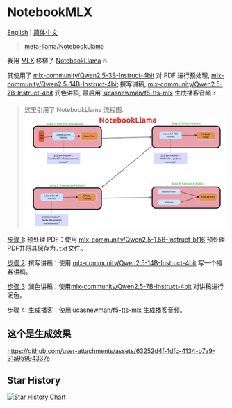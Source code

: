 # NotebookMLX

[English](../README.md) | [简体中文](./zh_CN/README.md)

> [meta-llama/NotebookLlama](https://github.com/meta-llama/llama-recipes/tree/main/recipes/quickstart/NotebookLlama)

我用 [MLX](https://github.com/ml-explore/mlx)
移植了 [NotebookLlama](https://github.com/meta-llama/llama-recipes/tree/main/recipes/quickstart/NotebookLlama) 🔥

其使用了 [mlx-community/Qwen2.5-3B-Instruct-4bit](https://huggingface.co/mlx-community/Qwen2.5-3B-Instruct-4bit) 对
PDF
进行预处理, [mlx-community/Qwen2.5-14B-Instruct-4bit](https://huggingface.co/mlx-community/Qwen2.5-14B-Instruct-4bit)
撰写讲稿, [mlx-community/Qwen2.5-7B-Instruct-4bit](https://huggingface.co/mlx-community/Qwen2.5-7B-Instruct-4bit) 润色讲稿,
最后用 [lucasnewman/f5-tts-mlx](https://huggingface.co/lucasnewman/f5-tts-mlx) 生成播客音频 ⚡

> 这里引用了 NotebookLlama 流程图.
> ![Outline.jpg](../resources/Outline.jpg)


[步骤 1](Step-1-PDF预处理.ipynb): 预处理
PDF：使用 [mlx-community/Qwen2.5-1.5B-Instruct-bf16](https://huggingface.co/mlx-community/Qwen2.5-1.5B-Instruct-4bit)
预处理PDF并将其保存为`.txt`文件。

[步骤 2](Step-2-撰写讲稿.ipynb):
撰写讲稿：使用 [mlx-community/Qwen2.5-14B-Instruct-4bit](https://huggingface.co/mlx-community/Qwen2.5-14B-Instruct-4bit)
写一个播客讲稿。

[步骤 3](Step-3-润色讲稿.ipynb):
润色讲稿：使用[mlx-community/Qwen2.5-7B-Instruct-4bit](https://huggingface.co/mlx-community/Qwen2.5-7B-Instruct-4bit)
对讲稿进行润色。

[步骤 4](Step-4-生成播客.ipynb): 生成播客：使用[lucasnewman/f5-tts-mlx](https://huggingface.co/lucasnewman/f5-tts-mlx)
生成播客音频。

## 这个是生成效果

https://github.com/user-attachments/assets/63252d4f-1dfc-4134-b7a9-31a95994337e

## Star History

<a href="https://star-history.com/#maiqingqiang/NotebookMLX&Date">
 <picture>
   <source media="(prefers-color-scheme: dark)" srcset="https://api.star-history.com/svg?repos=maiqingqiang/NotebookMLX&type=Date&theme=dark" />
   <source media="(prefers-color-scheme: light)" srcset="https://api.star-history.com/svg?repos=maiqingqiang/NotebookMLX&type=Date" />
   <img alt="Star History Chart" src="https://api.star-history.com/svg?repos=maiqingqiang/NotebookMLX&type=Date" />
 </picture>
</a>
